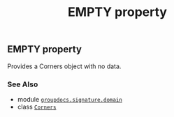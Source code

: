 ﻿---
title: EMPTY property
second_title: GroupDocs.Signature for Python via .NET API References
description: 
type: docs
url: /python-net/groupdocs.signature.domain/corners/empty/
is_root: false
weight: 40
---

## EMPTY property


Provides a Corners object with no data.

### See Also
* module [`groupdocs.signature.domain`](../../)
* class [`Corners`](/signature/python-net/groupdocs.signature.domain/corners)
